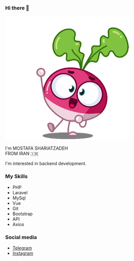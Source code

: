 ### Hi there 👋

<img src="AnimatedSticker.gif" width="400px">

I'm MOSTAFA SHARIATZADEH
<br>
FROM IRAN 🇮🇷

I'm interested in backend development. 

### My Skills

- PHP
- Laravel
- MySql
- Vue
- Git
- Bootstrap
- API 
- Axios

### Social media
- <a href="https://t.me/m_shariatzadeh">Telegram</a>
- <a href="https://Instagram.com/m_shariatzadeh">Instagram</a>
